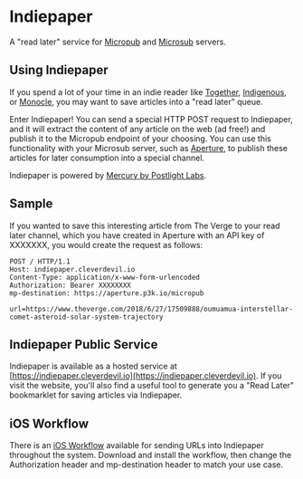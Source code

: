 Indiepaper
==========

A "read later" service for [Micropub](https://indieweb.org/Micropub) and 
[Microsub](https://indieweb.org/Microsub) servers.

Using Indiepaper
----------------

If you spend a lot of your time in an indie reader like
[Together](https://indieweb.org/Together),
[Indigenous](https://indieweb.org/Indigenous), or
[Monocle](https://indieweb.org/Monocle), you may want to save articles into a
"read later" queue.

Enter Indiepaper! You can send a special HTTP POST request to Indiepaper, and it
will extract the content of any article on the web (ad free!) and publish it to
the Micropub endpoint of your choosing. You can use this functionality with your
Microsub server, such as [Aperture](https://indieweb.org/Aperture), to publish
these articles for later consumption into a special channel.

Indiepaper is powered by [Mercury by Postlight
Labs](https://mercury.postlight.com/web-parser/).


Sample
------

If you wanted to save this interesting article from The Verge to your read later
channel, which you have created in Aperture with an API key of XXXXXXX, you
would create the request as follows:

```
POST / HTTP/1.1
Host: indiepaper.cleverdevil.io
Content-Type: application/x-www-form-urlencoded
Authorization: Bearer XXXXXXXX
mp-destination: https://aperture.p3k.io/micropub

url=https://www.theverge.com/2018/6/27/17509888/oumuamua-interstellar-comet-asteroid-solar-system-trajectory
```

Indiepaper Public Service
-------------------------

Indiepaper is available as a hosted service at
[https://indiepaper.cleverdevil.io](https://indiepaper.cleverdevil.io). If you
visit the website, you'll also find a useful tool to generate you a "Read Later"
bookmarklet for saving articles via Indiepaper.


iOS Workflow
------------

There is an [iOS Workflow](https://cleverdevil.io/s/hgmKUXa4o2jaHozClixV.wflow)
available for sending URLs into Indiepaper throughout the system. Download and
install the workflow, then change the Authorization header and mp-destination
header to match your use case.
